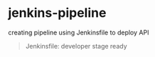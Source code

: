 # jenkins-pipeline
creating pipeline using Jenkinsfile to deploy API

> Jenkinsfile: developer stage ready

